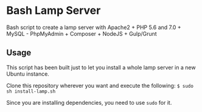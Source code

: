 # Bash Lamp Server

Bash script to create a lamp server with Apache2 + PHP 5.6 and 7.0 + MySQL - PhpMyAdmin + Composer + NodeJS + Gulp/Grunt

## Usage

This script has been built just to let you install a whole lamp server in a new Ubuntu instance.

Clone this repository wherever you want and execute the following:
``
$ sudo sh install-lamp.sh
``

Since you are installing dependencies, you need to use `sudo` for it.

